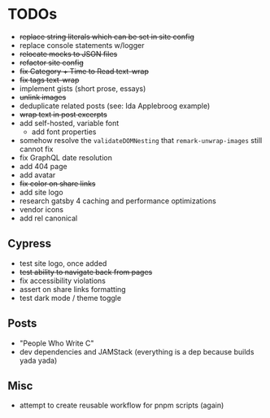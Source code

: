 # TODOs

- ~~replace string literals which can be set in site config~~
- replace console statements w/logger
- ~~relocate mocks to JSON files~~
- ~~refactor site config~~
- ~~fix Category + Time to Read text-wrap~~
- ~~fix tags text-wrap~~
- implement gists (short prose, essays)
- ~~unlink images~~
- deduplicate related posts (see: Ida Applebroog example)
- ~~wrap text in post excerpts~~
- add self-hosted, variable font
  - add font properties
- somehow resolve the `validateDOMNesting` that `remark-unwrap-images` still cannot fix
- fix GraphQL date resolution
- add 404 page
- add avatar
- ~~fix color on share links~~
- add site logo
- research gatsby 4 caching and performance optimizations
- vendor icons
- add rel canonical

## Cypress

- test site logo, once added
- ~~test ability to navigate back from pages~~
- fix accessibility violations
- assert on share links formatting
- test dark mode / theme toggle

## Posts

- "People Who Write C"
- dev dependencies and JAMStack (everything is a dep because builds yada yada)

## Misc

- attempt to create reusable workflow for pnpm scripts (again)
